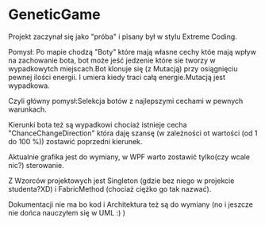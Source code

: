 # GeneticGame

Projekt zaczynał się jako "próba" i pisany był w stylu Extreme Coding.

Pomysł: Po mapie chodzą "Boty" które mają własne cechy któe mają wpływ na zachowanie bota, bot może jeść jedzenie które sie tworzy w wypadkowytch miejscach.Bot klonuje się (z Mutacją) przy osiągnięciu pewnej ilości energii.
I umiera kiedy traci całą energie.Mutacją jest wypadkowa.

Czyli główny pomysł:Selekcja botów z najlepszymi cechami w pewnych warunkach.

Kierunki bota też są wypadkowi chociaż istnieje cecha "ChanceChangeDirection" która daję szansę (w zależności ot wartości (od 1 do 100 %)) zostawić poprzedni kierunek.

Aktualnie grafika jest do wymiany, w WPF warto zostawić tylko(czy wcale nic?) sterowanie.

Z Wzorców projektowych jest Singleton (gdzie bez niego w projekcie studenta?XD) i FabricMethod (chociaż ciężko go tak nazwać).

Dokumentacji nie ma bo kod i Architektura też są do wymiany (no i jeszcze nie dońca nauczyłem się w UML :) )
